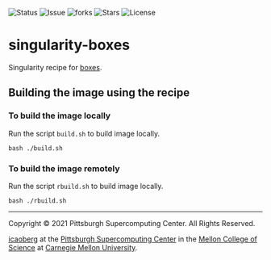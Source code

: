 ![Status](https://github.com/pscedu/singularity-tiger/actions/workflows/main.yml/badge.svg)
![Issue](https://img.shields.io/github/issues/icaoberg/singularity-tiger)
![forks](https://img.shields.io/github/forks/icaoberg/singularity-tiger)
![Stars](https://img.shields.io/github/stars/icaoberg/singularity-tiger)
![License](https://img.shields.io/github/license/icaoberg/singularity-tiger)

# singularity-boxes
Singularity recipe for [boxes](https://boxes.thomasjensen.com/).

## Building the image using the recipe

### To build the image locally
Run the script `build.sh` to build image locally.

```
bash ./build.sh
```

### To build the image remotely
Run the script `rbuild.sh` to build image locally.

```
bash ./rbuild.sh
```

---
Copyright © 2021 Pittsburgh Supercomputing Center. All Rights Reserved.

[icaoberg](http://www.andrew.cmu.edu/~icaoberg) at the [Pittsburgh Supercomputing
Center](http://www.psc.edu) in the [Mellon College of Science](https://www.cmu.edu/mcs/) at [Carnegie Mellon University](http://www.cmu.edu).


